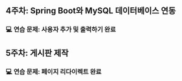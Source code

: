## 4주차: Spring Boot와 MySQL 데이터베이스 연동
### 💻 연습 문제: 사용자 추가 및 출력하기 완료

## 5주차: 게시판 제작 
### 💻 연습 문제: 페이지 리다이렉트 완료
